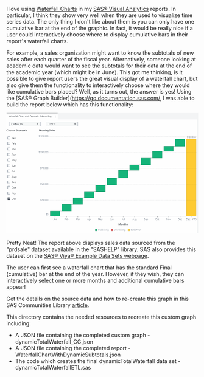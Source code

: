 I love using [Waterfall Charts](https://go.documentation.sas.com/doc/en/vacdc/8.5/vaobj/p0ez4c9d26tr3tn1i927bqgz5ei3.htm) in my [SAS® Visual Analytics](https://go.documentation.sas.com/doc/en/vacdc/8.5/vaov/home.htm) reports.  In particular, I think they show very well when they are used to visualize time series data.  The only thing I don't like about them is you can only have one cumulative bar at the end of the graphic.  In fact, it would be really nice if a user could interactively choose where to display cumulative bars in their report's waterfall charts.  

For example, a sales organization might want to know the subtotals of new sales after each quarter of the fiscal year.  Alternatively, someone looking at academic data would want to see the subtotals for their data at the end of the academic year (which might be in June).  This got me thinking, is it possible to give report users the great visual display of a waterfall chart, but also give them the functionality to interactively choose where they would like cumulative bars placed? Well, as it turns out, the answer is yes!  Using the [SAS® Graph Builder](https://go.documentation.sas.com/, I was able to build the report below which has this functionality:


![](./waterfallChartSubtotalDemo.gif)

Pretty Neat!  The report above displays sales data sourced from the "prdsale" dataset available in the "SASHELP" library.  SAS also provides this dataset on the [SAS® Viya® Example Data Sets webpage](https://support.sas.com/documentation/onlinedoc/viya/examples.htm). 

The user can first see a waterfall chart that has the standard Final (cumulative) bar at the end of the year.  However, if they wish, they can interactively select one or more months and additional cumulative bars appear!

Get the details on the source data and how to re-create this graph in this SAS Communities Library [article](https://communities.sas.com/t5/SAS-Communities-Library/3-Steps-to-Building-Waterfall-Charts-with-Interactive-Subtotals/ta-p/737704).

This directory contains the needed resources to recreate this custom graph including:
* A JSON file containing the completed custom graph - dynamicTotalWaterfall_CG.json
* A JSON file containing the completed report - WaterfallChartWithDynamicSubtotals.json
* The code which creates the final dynamicTotalWaterfall data set - dynamicTotalWaterfallETL.sas
